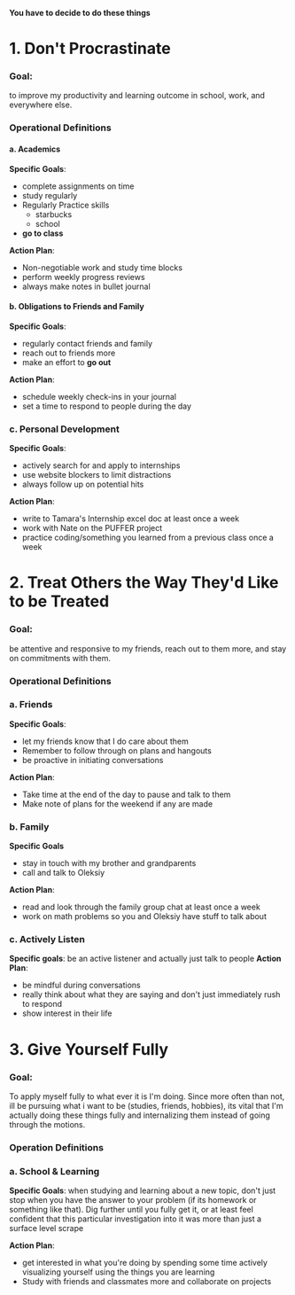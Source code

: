 
**You have to decide to do these things**

# 1. Don't Procrastinate 

### Goal:
to improve my productivity and learning outcome in school, work, and everywhere else. 
### Operational Definitions

#### a. Academics

**Specific Goals**: 
- complete assignments on time
- study regularly
- Regularly Practice skills 
	- starbucks
	- school 
- **go to class**

**Action Plan**:
- Non-negotiable work and study time blocks
- perform weekly progress reviews 
- always make notes in bullet journal

#### b. Obligations to Friends and Family 

**Specific Goals**:
- regularly contact friends and family
- reach out to friends more 
- make an effort to **go out**

**Action Plan**: 
- schedule weekly check-ins in your journal
- set a time to respond to people during the day 

### c. Personal Development 

**Specific Goals**:
- actively search for and apply to internships 
- use website blockers to limit distractions 
- always follow up on potential hits

**Action Plan**:
- write to Tamara's Internship excel doc at least once a week
- work with Nate on the PUFFER project 
- practice coding/something you learned from a previous class once a week

# 2. Treat Others the Way They'd Like to be Treated

### Goal:
be attentive and responsive to my friends, reach out to them more, and stay on commitments with them. 

### Operational Definitions 

### a. Friends
**Specific Goals**: 
- let my friends know that I do care about them
- Remember to follow through on plans and hangouts 
- be proactive in initiating conversations 

**Action Plan**:
- Take time at the end of the day to pause and talk to them 
- Make note of plans for the weekend if any are made 

### b. Family
**Specific Goals**
- stay in touch with my brother and grandparents
- call and talk to Oleksiy 

**Action Plan**: 
- read and look through the family group chat at least once a week
- work on math problems so you and Oleksiy have stuff to talk about 

### c. Actively Listen  
**Specific goals**: be an active listener and actually just talk to people 
**Action Plan**:
- be mindful during conversations
- really think about what they are saying and don't just immediately rush to respond 
- show interest in their life 

# 3. Give Yourself Fully 

### Goal: 
To apply myself fully to what ever it is I'm doing. Since more often than not, ill be pursuing what i want to be (studies, friends, hobbies), its vital that I'm actually doing these things fully and internalizing them instead of going through the motions. 

### Operation Definitions 

### a. School & Learning
**Specific Goals**:
when studying and learning about a new topic, don't just stop when you have the answer to your problem (if its homework or something like that). Dig further until you fully get it, or at least feel confident that this particular investigation into it was more than just a surface level scrape 

**Action Plan**:
- get interested in what you're doing by spending some time actively visualizing yourself using the things you are learning 
- Study with friends and classmates more and collaborate on projects 
